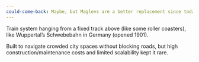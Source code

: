 ```yaml
---
could-come-back: Maybe, but Maglevs are a better replacement since today's world saves land by building vertically.
---
```


Train system hanging from a fixed track above (like some roller coasters), like Wuppertal’s Schwebebahn in Germany (opened 1901).

Built to navigate crowded city spaces without blocking roads, but high construction/maintenance costs and limited scalability kept it rare.
